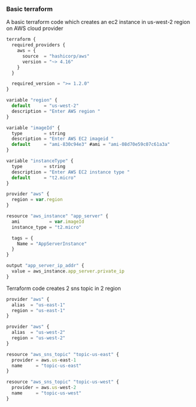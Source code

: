 ### Basic terraform 

A basic terraform code which creates an ec2 instance in us-west-2 region on AWS cloud provider

```javascript
terraform {
  required_providers {
    aws = {
      source  = "hashicorp/aws"
      version = "~> 4.16"
    }
  }

  required_version = ">= 1.2.0"
}

variable "region" {
  default     = "us-west-2"
  description = "Enter AWS region "
}

variable "imageId" {
  type        = string
  description = "Enter AWS EC2 imageid "
  default     = "ami-830c94e3" #ami = "ami-08d70e59c07c61a3a"
}

variable "instanceType" {
  type        = string
  description = "Enter AWS EC2 instance type "
  default     = "t2.micro"
}

provider "aws" {
  region = var.region
}

resource "aws_instance" "app_server" {
  ami           = var.imageId
  instance_type = "t2.micro"

  tags = {
    Name = "AppServerInstance"
  }
}

output "app_server_ip_addr" {
  value = aws_instance.app_server.private_ip
}

```

Terraform code creates 2 sns topic in 2 region 

```javascript
provider "aws" {
  alias  = "us-east-1"
  region = "us-east-1"
}

provider "aws" {
  alias  = "us-west-2"
  region = "us-west-2"
}

resource "aws_sns_topic" "topic-us-east" {
  provider = aws.us-east-1
  name     = "topic-us-east"
}

resource "aws_sns_topic" "topic-us-west" {
  provider = aws.us-west-2
  name     = "topic-us-west"
}
```